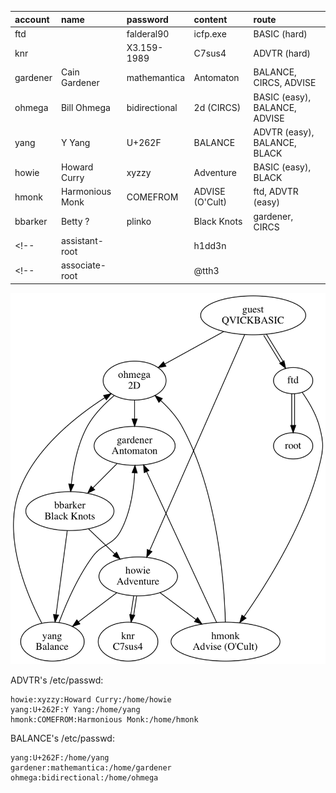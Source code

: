 | account | name | password | content | route |
|:--|:--|:--|:--|:--|
| ftd | | falderal90 | icfp.exe | BASIC (hard) |
| knr | | X3.159-1989 | C7sus4 | ADVTR (hard) |
| gardener | Cain Gardener | mathemantica | Antomaton | BALANCE, CIRCS, ADVISE |
| ohmega | Bill Ohmega | bidirectional | 2d (CIRCS) | BASIC (easy), BALANCE, ADVISE |
| yang | Y Yang | U+262F | BALANCE | ADVTR (easy), BALANCE, BLACK |
| howie | Howard Curry | xyzzy | Adventure | BASIC (easy), BLACK |
| hmonk | Harmonious Monk | COMEFROM | ADVISE (O'Cult) | ftd, ADVTR (easy) |
| bbarker | Betty ? | plinko | Black Knots | gardener, CIRCS |
<!-- | assistant-root | | h1dd3n | | | -->
<!-- | associate-root | | @tth3 | | | -->

![](passwords.png)

ADVTR's /etc/passwd:

```
howie:xyzzy:Howard Curry:/home/howie
yang:U+262F:Y Yang:/home/yang
hmonk:COMEFROM:Harmonious Monk:/home/hmonk
```

BALANCE's /etc/passwd:

```
yang:U+262F:/home/yang
gardener:mathemantica:/home/gardener
ohmega:bidirectional:/home/ohmega
```
